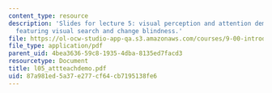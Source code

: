 ```yaml
---
content_type: resource
description: 'Slides for lecture 5: visual perception and attention demonstrations,
  featuring visual search and change blindness.'
file: https://ol-ocw-studio-app-qa.s3.amazonaws.com/courses/9-00-introduction-to-psychology-fall-2004/87a981ed5a37e277cf64cb7195138fe6_l05_attteachdemo.pdf
file_type: application/pdf
parent_uid: 4bea3636-59c8-1935-4dba-8135ed7facd3
resourcetype: Document
title: l05_attteachdemo.pdf
uid: 87a981ed-5a37-e277-cf64-cb7195138fe6
---
```

